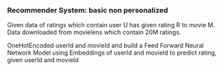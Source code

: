 ### Recommender System: basic non personalized

Given data of ratings which contain user U has given rating R to movie M. Data downloaded from movielens which contain 20M ratings.

OneHotEncoded userId and movieId and build a Feed Forward Neural Network Model using Embeddings of userId and movieId to predict rating, given userId and movieId

